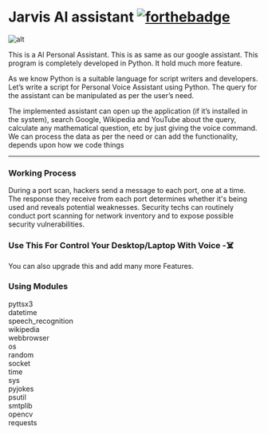 # Jarvis AI assistant     [![forthebadge](https://forthebadge.com/images/badges/made-with-python.svg)](https://forthebadge.com)

![alt](https://github.com/anujdube12/Jarvis-AI/blob/master/IronMan_wall.jpg)

This is a AI Personal Assistant. This is as same as our google assistant. This program is completely developed in Python. It hold much more feature.

As we know Python is a suitable language for script writers and developers. Let’s write a script for Personal Voice Assistant using Python. The query for the assistant can be manipulated as per the user’s need.

The implemented assistant can open up the application (if it’s installed in the system), search Google, Wikipedia and YouTube about the query, calculate any mathematical question, etc by just giving the voice command. We can process the data as per the need or can add the functionality, depends upon how we code things

---
### Working Process

During a port scan, hackers send a message to each port, one at a time. The response they receive from each port determines whether it's being used and reveals potential weaknesses. Security techs can routinely conduct port scanning for network inventory and to expose possible security vulnerabilities.


### Use This For Control Your Desktop/Laptop With Voice -☠️

You can also upgrade this and add many more Features.

### Using Modules

<p>
pyttsx3<br>datetime<br>speech_recognition<br>wikipedia<br>webbrowser<br>os<br>random<br>socket<br>time<br>sys<br>pyjokes<br>psutil<br>smtplib<br>opencv<br>requests<br>
</p>
